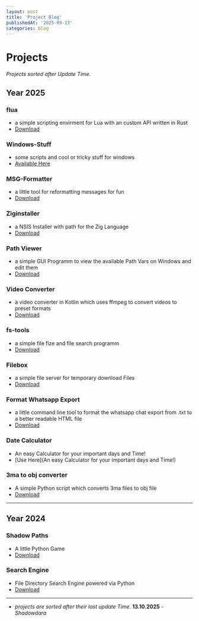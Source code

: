 ```yaml
---
layout: post
title: 'Project Blog'
publishedAt: '2025-09-13'
categories: blog
---
```


# Projects

*Projects sorted after Update Time.*

## Year 2025

### flua
- a simple scripting envirment for Lua with an custom API written in
Rust
- [Download](https://github.com/ShadowDara/flua)

### Windows-Stuff
- some scripts and cool or tricky stuff for windows
- [Available Here](/blog/2025/08/13/windows-stuff)

### MSG-Formatter
- a little tool for reformatting messages for fun
- [Download](https://github.com/ShadowDara/msg-formatter)

### Ziginstaller
- a NSIS Installer with path for the Zig Language
- [Download](https://github.com/ShadowDara/ZigInstaller)

### Path Viewer
- a simple GUI Programm to view the available Path Vars on Windows and
edit them
- [Download](https://github.com/ShadowDara/Path-Viewer)

### Video Converter
- a video converter in Kotlin which uses ffmpeg to convert videos to preset formats
- [Download](https://github.com/ShadowDara/videoconverter)

### fs-tools
- a simple file fize and file search programm
- [Download](https://github.com/ShadowDara/fs-tools)

### Filebox
- a simple file server for temporary download Files
- [Download](https://github.com/ShadowDara/filebox)

### Format Whatsapp Export
- a little command line tool to format the whatsapp chat export from .txt to a better readable HTML file
- [Download](https://github.com/ShadowDara/format-whatsapp-export)

### Date Calculator
- An easy Calculator for your important days and Time!
- [Use Here](An easy Calculator for your important days and Time!)

### 3ma to obj converter
- A simple Python script which converts 3ma files to obj file
- [Download](https://github.com/ShadowDara/3ma-to-obj-converter-python)

---

## Year 2024

### Shadow Paths
- A little Python Game
- [Download](https://github.com/ShadowDara/Shadow-Paths)

### Search Engine
- File Directory Search Engine powered via Python
- [Download](https://github.com/ShadowDara/Search-Engine)

---

- *projects are sorted after their last update Time.* **13.10.2025** - *Shadowdara*
